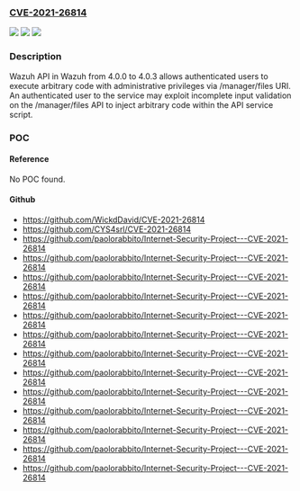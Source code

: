 ### [CVE-2021-26814](https://cve.mitre.org/cgi-bin/cvename.cgi?name=CVE-2021-26814)
![](https://img.shields.io/static/v1?label=Product&message=n%2Fa&color=blue)
![](https://img.shields.io/static/v1?label=Version&message=n%2Fa&color=blue)
![](https://img.shields.io/static/v1?label=Vulnerability&message=n%2Fa&color=brighgreen)

### Description

Wazuh API in Wazuh from 4.0.0 to 4.0.3 allows authenticated users to execute arbitrary code with administrative privileges via /manager/files URI. An authenticated user to the service may exploit incomplete input validation on the /manager/files API to inject arbitrary code within the API service script.

### POC

#### Reference
No POC found.

#### Github
- https://github.com/WickdDavid/CVE-2021-26814
- https://github.com/CYS4srl/CVE-2021-26814
- https://github.com/paolorabbito/Internet-Security-Project---CVE-2021-26814
- https://github.com/paolorabbito/Internet-Security-Project---CVE-2021-26814
- https://github.com/paolorabbito/Internet-Security-Project---CVE-2021-26814
- https://github.com/paolorabbito/Internet-Security-Project---CVE-2021-26814
- https://github.com/paolorabbito/Internet-Security-Project---CVE-2021-26814
- https://github.com/paolorabbito/Internet-Security-Project---CVE-2021-26814
- https://github.com/paolorabbito/Internet-Security-Project---CVE-2021-26814
- https://github.com/paolorabbito/Internet-Security-Project---CVE-2021-26814
- https://github.com/paolorabbito/Internet-Security-Project---CVE-2021-26814
- https://github.com/paolorabbito/Internet-Security-Project---CVE-2021-26814
- https://github.com/paolorabbito/Internet-Security-Project---CVE-2021-26814
- https://github.com/paolorabbito/Internet-Security-Project---CVE-2021-26814
- https://github.com/paolorabbito/Internet-Security-Project---CVE-2021-26814

